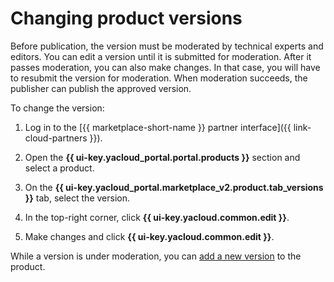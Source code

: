 # Changing product versions

Before publication, the version must be moderated by technical experts and editors. You can edit a version until it is submitted for moderation. After it passes moderation, you can also make changes. In that case, you will have to resubmit the version for moderation. When moderation succeeds, the publisher can publish the approved version.

To change the version:

1. Log in to the [{{ marketplace-short-name }} partner interface]({{ link-cloud-partners }}).

1. Open the **{{ ui-key.yacloud_portal.portal.products }}** section and select a product.

1. On the **{{ ui-key.yacloud_portal.marketplace_v2.product.tab_versions }}** tab, select the version.

1. In the top-right corner, click **{{ ui-key.yacloud.common.edit }}**.

1. Make changes and click **{{ ui-key.yacloud.common.edit }}**.

While a version is under moderation, you can [add a new version](create-new-version.md) to the product.
